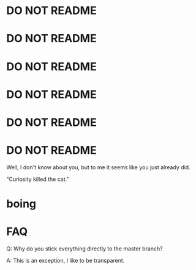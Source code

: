# DO NOT README
# DO NOT README
# DO NOT README
# DO NOT README
# DO NOT README
# DO NOT README

Well, I don't know about you, but to me it seems like you just already did.

"Curiosity killed the cat."

# boing
# FAQ

Q: Why do you stick everything directly to the master branch?

A: This is an exception, I like to be transparent.

